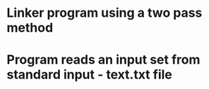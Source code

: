 # Linker program using a two pass method

# Program reads an input set from standard input - text.txt file
